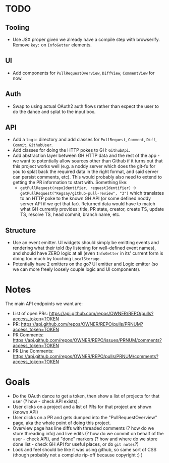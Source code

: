 # TODO

## Tooling
 - Use JSX proper given we already have a compile step with browserify. Remove `key:` on `InfoGetter` elements.
 
## UI
 - Add components for `PullRequestOverview`, `DiffView`, `CommentView` for now.
 
## Auth
 - Swap to using actual OAuth2 auth flows rather than expect the user to do the dance and splat to the input box.
 
## API
 - Add a `logic` directory and add classes for `PullRequest`, `Comment`, `Diff`, `Commit`, `GithubUser`.
 - Add classes for doing the HTTP pokes to GH: `GithubApi`.
 - Add abstraction layer between GH HTTP data and the rest of the app - we want to potentially allow sources
   other than Github if it turns out that this project works well (e.g. a noddy server which does the
   git-fu for you to splat back the required data in the right format, and said server can persist comments,
   etc). This would probably also need to extend to getting the PR information to start with. Something like:
    * `getPullRequest(repoIdentifier, requestIdentifier)` -> `getPullRequest("Kegsay/github-pull-review", "3")`
      which translates to an HTTP poke to the known GH API (or some defined noddy server API if we get that far).
      Returned data would have to match what GH currently provides: title, PR state, creator, create TS, update
      TS, resolve TS, head commit, branch name, etc.
 
## Structure
 - Use an event emitter. UI widgets should simply be emitting events and rendering what their told (by listening
   for well-defined event names), and should have ZERO logic at all (even `InfoGetter` in its' current form is
   doing too much by touching `LocalStorage`.
 - Potentially have 2 emitters on the go? UI emitter and Logic emitter (so we can more freely loosely couple logic
   and UI components).
   
# Notes

The main API endpoints we want are:
 - List of open PRs: https://api.github.com/repos/OWNER/REPO/pulls?access_token=TOKEN
 - PR: https://api.github.com/repos/OWNER/REPO/pulls/PRNUM?access_token=TOKEN
 - PR Comments: https://api.github.com/repos/OWNER/REPO/issues/PRNUM/comments?access_token=TOKEN
 - PR Line Comments: https://api.github.com/repos/OWNER/REPO/pulls/PRNUM/comments?access_token=TOKEN
 
# Goals
 - Do the OAuth dance to get a token, then show a list of projects for that user (? how - check API exists).
 - User clicks on a project and a list of PRs for that project are shown (known API)
 - User clicks on a PR and gets dumped into the "PullRequestOverview" page, aka the whole point of doing this
   project.
 - Overview page has line diffs with threaded comments (? how do we store threading info) and live edits
   (? how do we commit on behalf of the user - check API), and "done" markers (? how and where do we store
   done list - check GH API for useful places, or do `git notes`?)
 - Look and feel should be like it was using github, so same sort of CSS (though probably not a complete
   rip-off because copyright :) )
